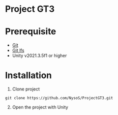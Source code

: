 # Project GT3

# Prerequisite
- [Git](https://git-scm.com/downloads) 
- [Git lfs](https://git-lfs.github.com/)
- Unity v2021.3.5f1 or higher

# Installation
1. Clone project

```Git
git clone https://github.com/NysoS/ProjectGT3.git
``` 
2. Open the project with Unity